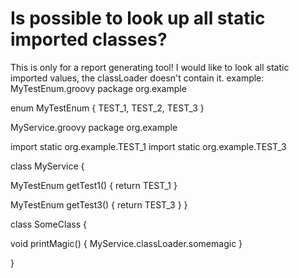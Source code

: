 
# Is possible to look up all static imported classes?

This is only for a report generating tool!
I would like to look all static imported values, the classLoader doesn't contain it.
example:
MyTestEnum.groovy
package org.example

enum MyTestEnum {
   TEST_1,
   TEST_2,
   TEST_3
}

MyService.groovy
package org.example

import static org.example.TEST_1
import static org.example.TEST_3

class MyService {
 
   MyTestEnum getTest1() {
       return TEST_1
   }

   MyTestEnum getTest3() {
       return TEST_3
   }
}


class SomeClass {

   void printMagic() {
      MyService.classLoader.somemagic
   }

}


        